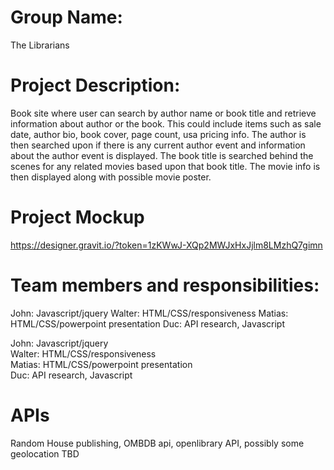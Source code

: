 # Group Name:

The Librarians

# Project Description:

Book site where user can search by author name or book title and retrieve information about author or the book. This could include items such as sale date, author bio, book cover, page count, usa pricing info. The author is then searched upon if there is any current author event and information about the author event is displayed. The book title is searched behind the scenes for any related movies based upon that book title. The movie info is then displayed along with possible movie poster.

# Project Mockup

https://designer.gravit.io/?token=1zKWwJ-XQp2MWJxHxJjlm8LMzhQ7gimn

# Team members and responsibilities:

John: Javascript/jquery
Walter: HTML/CSS/responsiveness
Matias: HTML/CSS/powerpoint presentation
Duc: API research, Javascript

<div>John:  Javascript/jquery</div>
<div>Walter: HTML/CSS/responsiveness</div>
<div>Matias: HTML/CSS/powerpoint presentation</div>
<div>Duc:  API research, Javascript</div>

# APIs

Random House publishing, OMBDB api, openlibrary API, possibly some geolocation TBD
